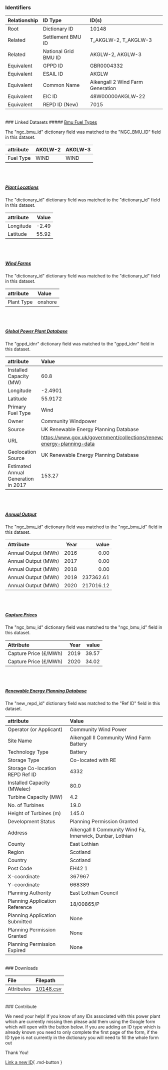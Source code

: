 ### Identifiers

| Relationship   | ID Type              | ID(s)                            |
|:---------------|:---------------------|:---------------------------------|
| Root           | Dictionary ID        | 10148                            |
| Related        | Settlement BMU ID    | T_AKGLW-2, T_AKGLW-3             |
| Related        | National Grid BMU ID | AKGLW-2, AKGLW-3                 |
| Equivalent     | GPPD ID              | GBR0004332                       |
| Equivalent     | ESAIL ID             | AKGLW                            |
| Equivalent     | Common Name          | Aikengall 2 Wind Farm Generation |
| Equivalent     | EIC ID               | 48W00000AKGLW-22                 |
| Equivalent     | REPD ID (New)        | 7015                             |

<br>
### Linked Datasets
##### <a href="https://osuked.github.io/Power-Station-Dictionary/datasets/bmu-fuel-types">Bmu Fuel Types</a>



The "ngc_bmu_id" dictionary field was matched to the "NGC_BMU_ID" field in this dataset.

| attribute   | AKGLW-2   | AKGLW-3   |
|:------------|:----------|:----------|
| Fuel Type   | WIND      | WIND      |

<br><br>
##### <a href="https://osuked.github.io/Power-Station-Dictionary/datasets/plant-locations">Plant Locations</a>



The "dictionary_id" dictionary field was matched to the "dictionary_id" field in this dataset.

| attribute   |   Value |
|:------------|--------:|
| Longitude   |   -2.49 |
| Latitude    |   55.92 |

<br><br>
##### <a href="https://osuked.github.io/Power-Station-Dictionary/datasets/wind-farms">Wind Farms</a>



The "dictionary_id" dictionary field was matched to the "dictionary_id" field in this dataset.

| attribute   | Value   |
|:------------|:--------|
| Plant Type  | onshore |

<br><br>
##### <a href="https://osuked.github.io/Power-Station-Dictionary/datasets/global-power-plant-database">Global Power Plant Database</a>



The "gppd_idnr" dictionary field was matched to the "gppd_idnr" field in this dataset.

| attribute                           | Value                                                                    |
|:------------------------------------|:-------------------------------------------------------------------------|
| Installed Capacity (MW)             | 60.8                                                                     |
| Longitude                           | -2.4901                                                                  |
| Latitude                            | 55.9172                                                                  |
| Primary Fuel Type                   | Wind                                                                     |
| Owner                               | Community Windpower                                                      |
| Source                              | UK Renewable Energy Planning Database                                    |
| URL                                 | https://www.gov.uk/government/collections/renewable-energy-planning-data |
| Geolocation Source                  | UK Renewable Energy Planning Database                                    |
| Estimated Annual Generation in 2017 | 153.27                                                                   |

<br><br>
##### <a href="https://osuked.github.io/Power-Station-Dictionary/datasets/annual-output">Annual Output</a>



The "ngc_bmu_id" dictionary field was matched to the "ngc_bmu_id" field in this dataset.

| Attribute           |   Year |     value |
|:--------------------|-------:|----------:|
| Annual Output (MWh) |   2016 |      0.00 |
| Annual Output (MWh) |   2017 |      0.00 |
| Annual Output (MWh) |   2018 |      0.00 |
| Annual Output (MWh) |   2019 | 237362.61 |
| Annual Output (MWh) |   2020 | 217016.12 |

<br><br>
##### <a href="https://osuked.github.io/Power-Station-Dictionary/datasets/capture-prices">Capture Prices</a>



The "ngc_bmu_id" dictionary field was matched to the "ngc_bmu_id" field in this dataset.

| Attribute             |   Year |   value |
|:----------------------|-------:|--------:|
| Capture Price (£/MWh) |   2019 |   39.57 |
| Capture Price (£/MWh) |   2020 |   34.02 |

<br><br>
##### <a href="https://osuked.github.io/Power-Station-Dictionary/datasets/renewable-energy-planning-database">Renewable Energy Planning Database</a>



The "new_repd_id" dictionary field was matched to the "Ref ID" field in this dataset.

| attribute                       | Value                                                      |
|:--------------------------------|:-----------------------------------------------------------|
| Operator (or Applicant)         | Community Wind Power                                       |
| Site Name                       | Aikengall II Community Wind Farm Battery                   |
| Technology Type                 | Battery                                                    |
| Storage Type                    | Co-located with RE                                         |
| Storage Co-location REPD Ref ID | 4332                                                       |
| Installed Capacity (MWelec)     | 80.0                                                       |
| Turbine Capacity (MW)           | 4.2                                                        |
| No. of Turbines                 | 19.0                                                       |
| Height of Turbines (m)          | 145.0                                                      |
| Development Status              | Planning Permission Granted                                |
| Address                         | Aikengall II Community Wind Fa, Innerwick, Dunbar, Lothian |
| County                          | East Lothian                                               |
| Region                          | Scotland                                                   |
| Country                         | Scotland                                                   |
| Post Code                       | EH42 1                                                     |
| X-coordinate                    | 367967                                                     |
| Y-coordinate                    | 668389                                                     |
| Planning Authority              | East Lothian Council                                       |
| Planning Application Reference  | 18/00865/P                                                 |
| Planning Application Submitted  | None                                                       |
| Planning Permission Granted     | None                                                       |
| Planning Permission Expired     | None                                                       |


<br>
### Downloads


| File       | Filepath                                                                              |
|:-----------|:--------------------------------------------------------------------------------------|
| Attributes | [10148.csv](https://osuked.github.io/Power-Station-Dictionary/object_attrs/10148.csv) |


<br>
### Contribute

We need your help! If you know of any IDs associated with this power plant which are currently missing then please add them using the Google form which will open with the button below. If you are adding an ID type which is already known you need to only complete the first page of the form, if the ID type is not currently in the dictionary you will need to fill the whole form out

Thank You!

[Link a new ID](https://docs.google.com/forms/d/e/1FAIpQLSc5jRsQ7NgiLLXbwo9PUdwTQyuqbRwThltG56-o6NVSe7E_nw/viewform?usp=pp_url&entry.251912331=10148){ .md-button }